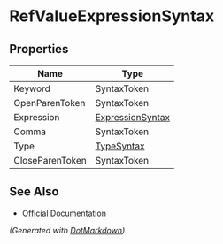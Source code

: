 # RefValueExpressionSyntax

## Properties

| Name            | Type                                    |
| --------------- | --------------------------------------- |
| Keyword         | SyntaxToken                             |
| OpenParenToken  | SyntaxToken                             |
| Expression      | [ExpressionSyntax](ExpressionSyntax.md) |
| Comma           | SyntaxToken                             |
| Type            | [TypeSyntax](TypeSyntax.md)             |
| CloseParenToken | SyntaxToken                             |

## See Also

* [Official Documentation](https://docs.microsoft.com/en-us/dotnet/api/microsoft.codeanalysis.csharp.syntax.refvalueexpressionsyntax)


*\(Generated with [DotMarkdown](http://github.com/JosefPihrt/DotMarkdown)\)*